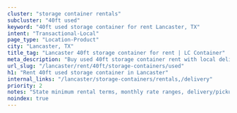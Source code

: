 ```yaml
---
cluster: "storage container rentals"
subcluster: "40ft used"
keyword: "40ft used storage container for rent Lancaster, TX"
intent: "Transactional-Local"
page_type: "Location-Product"
city: "Lancaster, TX"
title_tag: "Lancaster 40ft storage container for rent | LC Container"
meta_description: "Buy used 40ft storage container rent with local delivery in Lancaster, TX. LC Container — local Since 2003. Request a fast quote today."
url_slug: "/lancaster/rent/40ft/storage-containers/used"
h1: "Rent 40ft used storage container in Lancaster"
internal_links: "/lancaster/storage-containers/rentals,/delivery"
priority: 2
notes: "State minimum rental terms, monthly rate ranges, delivery/pickup fees, service area."
noindex: true
---
```


<!-- TODO: Add unique city/inventory copy, images, and internal links here. -->
